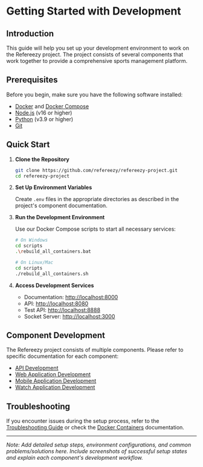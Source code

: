 # Getting Started with Development

## Introduction

This guide will help you set up your development environment to work on the Refereezy project. The project consists of several components that work together to provide a comprehensive sports management platform.

## Prerequisites

Before you begin, make sure you have the following software installed:

- [Docker](https://www.docker.com/get-started) and [Docker Compose](https://docs.docker.com/compose/install/)
- [Node.js](https://nodejs.org/) (v16 or higher)
- [Python](https://www.python.org/) (v3.9 or higher)
- [Git](https://git-scm.com/)

## Quick Start

1. **Clone the Repository**

   ```bash
   git clone https://github.com/refereezy/refereezy-project.git
   cd refereezy-project
   ```

2. **Set Up Environment Variables**

   Create `.env` files in the appropriate directories as described in the project's component documentation.

3. **Run the Development Environment**

   Use our Docker Compose scripts to start all necessary services:

   ```bash
   # On Windows
   cd scripts
   .\rebuild_all_containers.bat
   
   # On Linux/Mac
   cd scripts
   ./rebuild_all_containers.sh
   ```

4. **Access Development Services**

   - Documentation: [http://localhost:8000](http://localhost:8000)
   - API: [http://localhost:8080](http://localhost:8080)
   - Test API: [http://localhost:8888](http://localhost:8888)
   - Socket Server: [http://localhost:3000](http://localhost:3000)

## Component Development

The Refereezy project consists of multiple components. Please refer to specific documentation for each component:

- [API Development](environment-setup.md#api-development)
- [Web Application Development](environment-setup.md#web-application-development)
- [Mobile Application Development](environment-setup.md#mobile-application-development)
- [Watch Application Development](environment-setup.md#watch-application-development)

## Troubleshooting

If you encounter issues during the setup process, refer to the [Troubleshooting Guide](environment-setup.md#troubleshooting) or check the [Docker Containers](docker.md) documentation.

---

*Note: Add detailed setup steps, environment configurations, and common problems/solutions here. Include screenshots of successful setup states and explain each component's development workflow.*
